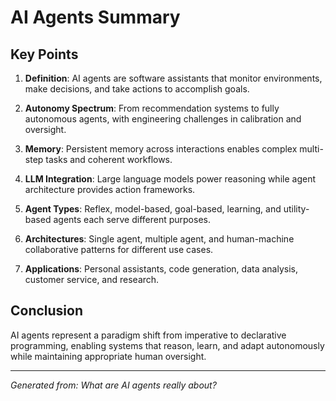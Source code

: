 # AI Agents Summary

## Key Points

1. **Definition**: AI agents are software assistants that monitor environments, make decisions, and take actions to accomplish goals.

2. **Autonomy Spectrum**: From recommendation systems to fully autonomous agents, with engineering challenges in calibration and oversight.

3. **Memory**: Persistent memory across interactions enables complex multi-step tasks and coherent workflows.

4. **LLM Integration**: Large language models power reasoning while agent architecture provides action frameworks.

5. **Agent Types**: Reflex, model-based, goal-based, learning, and utility-based agents each serve different purposes.

6. **Architectures**: Single agent, multiple agent, and human-machine collaborative patterns for different use cases.

7. **Applications**: Personal assistants, code generation, data analysis, customer service, and research.

## Conclusion
AI agents represent a paradigm shift from imperative to declarative programming, enabling systems that reason, learn, and adapt autonomously while maintaining appropriate human oversight.

---
*Generated from: What are AI agents really about?*
